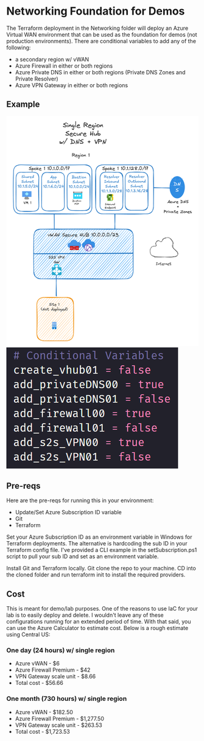 # Networking Foundation for Demos
The Terraform deployment in the Networking folder will deploy an Azure Virtual WAN environment that can be used as the foundation for demos (not production environments). There are conditional variables to add any of the following:
* a secondary region w/ vWAN
* Azure Firewall in either or both regions
* Azure Private DNS in either or both regions (Private DNS Zones and Private Resolver)
* Azure VPN Gateway in either or both regions

## Example
![Diagram](./Diagrams/1reg-shub-dns-vpn.png)
![tfvars](./Diagrams/1reg-shub-dns-vpn-vars.png)

## Pre-reqs
Here are the pre-reqs for running this in your environment:
* Update/Set Azure Subscription ID variable
* Git
* Terraform

Set your Azure Subscription ID as an environment variable in Windows for Terraform deployments. The alternative is hardcoding the sub ID in your Terraform config file. I've provided a CLI example in the setSubscription.ps1 script to pull your sub ID and set as an environment variable. 

Install Git and Terraform locally. Git clone the repo to your machine. CD into the cloned folder and run terraform init to install the required providers. 

## Cost
This is meant for demo/lab purposes. One of the reasons to use IaC for your lab is to easily deploy and delete. I wouldn't leave any of these configurations running for an extended period of time. With that said, you can use the Azure Calculator to estimate cost. Below is a rough estimate using Central US:

### One day (24 hours) w/ single region
* Azure vWAN - $6
* Azure Firewall Premium - $42
* VPN Gateway scale unit - $8.66
* Total cost - $56.66

### One month (730 hours) w/ single region
* Azure vWAN - $182.50
* Azure Firewall Premium - $1,277.50
* VPN Gateway scale unit - $263.53
* Total cost - $1,723.53

